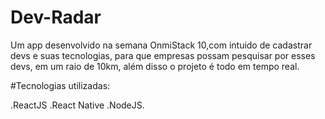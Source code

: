 # Dev-Radar

Um app desenvolvido na semana OnmiStack 10,com intuido de cadastrar devs e suas tecnologias, para que empresas possam pesquisar por esses devs, em um raio de 10km,
além disso o projeto é todo em tempo real.

#Tecnologias utilizadas:

.ReactJS
.React Native
.NodeJS.
